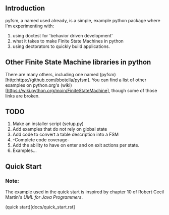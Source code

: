 

## Introduction

pyfsm, a named used already, is a simple, example python package where I'm
experimenting with:

1. using doctest for 'behavior driven development'
2. what it takes to make Finite State Machines in python
3. using dectorators to quickly build applications.

## Other Finite State Machine libraries in python

There are many others, including one named 
(pyfsm)[http:https://github.com/bbotella/pyfsm]. You can find a list of other 
examples on python.org's 
(wiki)[https://wiki.python.org/moin/FiniteStateMachine], though some of
those links are broken. 

## TODO

1. Make an installer script (setup.py)
2. Add examples that do not rely on global state
3. Add code to convert a table description into a FSM
4. -Complete code coverage-
5. Add the ability to have on enter and on exit actions per state. 
6. Examples...

## Quick Start

### Note:
   The example used in the quick start is inspired by chapter 10 of Robert 
   Cecil Martin's *UML for Java Programmers*. 

(quick start)[docs/quick_start.rst]

